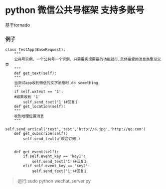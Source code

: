 python 微信公共号框架 支持多账号
=======================================

基于tornado
### 例子
    class TestApp(BaseRequest):
        """
        公共号实例，一个公共号一个实例，只需要实现需要的功能就行,具体接受的消息类型见父类
        """
        def get_text(self):
        """
        当测试app收到微信的文字消息时,do something 
        """
        if self.wxtext == '1':
        #如果收到 '1'
            self.send_text('1')#回复1
        def get_location(self):
        """
        收到地理位置消息
        """
            self.send_artical('test','test','http://a.jpg','http://qq.com')
        def get_subscribe(self):
            self.send_text(u'欢迎订阅')
        
        
        def get_event(self):
            if self.event_key == 'key1':
                self.send_text('1')#回复1
            elif self.event_key == 'key2':
                self.send_text('1')#回复1

> 运行:sudo python wechat_server.py
 
